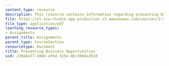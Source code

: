 ```yaml
---
content_type: resource
description: This resource contains information regarding presenting business opportunities.
file: https://ol-ocw-studio-app-production.s3.amazonaws.com/courses/2-96-management-in-engineering-fall-2012/220aba77e88daf6d315e8bc3668a392d_MIT2_96F12_assn02.pdf
file_type: application/pdf
learning_resource_types:
- Assignments
parent_title: Assignments
parent_type: CourseSection
resourcetype: Document
title: Presenting Business Opportunities
uid: 220aba77-e88d-af6d-315e-8bc3668a392d
---
```

